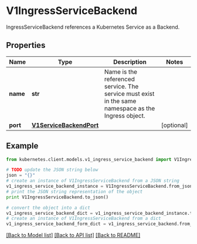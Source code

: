 # V1IngressServiceBackend

IngressServiceBackend references a Kubernetes Service as a Backend.

## Properties
Name | Type | Description | Notes
------------ | ------------- | ------------- | -------------
**name** | **str** | Name is the referenced service. The service must exist in the same namespace as the Ingress object. | 
**port** | [**V1ServiceBackendPort**](V1ServiceBackendPort.md) |  | [optional] 

## Example

```python
from kubernetes.client.models.v1_ingress_service_backend import V1IngressServiceBackend

# TODO update the JSON string below
json = "{}"
# create an instance of V1IngressServiceBackend from a JSON string
v1_ingress_service_backend_instance = V1IngressServiceBackend.from_json(json)
# print the JSON string representation of the object
print V1IngressServiceBackend.to_json()

# convert the object into a dict
v1_ingress_service_backend_dict = v1_ingress_service_backend_instance.to_dict()
# create an instance of V1IngressServiceBackend from a dict
v1_ingress_service_backend_form_dict = v1_ingress_service_backend.from_dict(v1_ingress_service_backend_dict)
```
[[Back to Model list]](../README.md#documentation-for-models) [[Back to API list]](../README.md#documentation-for-api-endpoints) [[Back to README]](../README.md)


